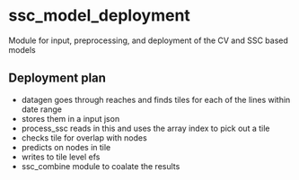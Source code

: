 # ssc_model_deployment
Module for input, preprocessing, and deployment of the CV and SSC based models

## Deployment plan
<!-- 
* Static file of a combined vector of sword reaches by continent
* datagen pulls links of delta of overlapping hls tiles since last sos and stores in a json
* paralelize by hls tile
* predict on all reaches and nodes covered by tile
* store parameters in timeseries files -->


* datagen goes through reaches and finds tiles for each of the lines within date range
* stores them in a input json
* process_ssc reads in this and uses the array index to pick out a tile
* checks tile for overlap with nodes
* predicts on nodes in tile
* writes to tile level efs
* ssc_combine module to coalate the results
